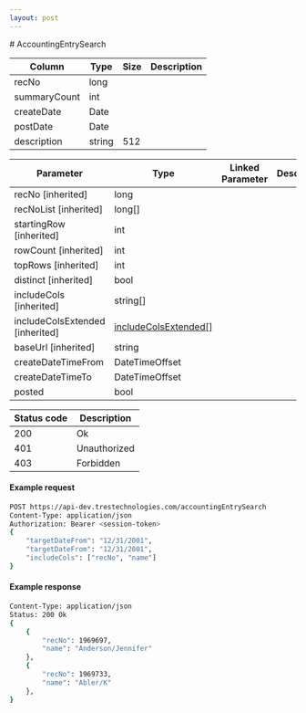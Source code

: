 ```yaml
---
layout: post
---
```


﻿# AccountingEntrySearch


| Column | Type | Size | Description | 
| ------ | ---- | ---- | ----------- | 
| recNo | long |  | 
| summaryCount | int |  | 
| createDate | Date |  | 
| postDate | Date |  | 
| description | string | 512 | 

| Parameter | Type | Linked Parameter | Description |
| --------- | ---- | ---------------- | ----------- |
| recNo [inherited] | long |  | 
| recNoList [inherited] | long[] |  | 
| startingRow [inherited] | int |  | 
| rowCount [inherited] | int |  | 
| topRows [inherited] | int |  | 
| distinct [inherited] | bool |  | 
| includeCols [inherited] | string[] |  | 
| includeColsExtended [inherited] | [includeColsExtended[]](/includeColsExtended) |  | 
| baseUrl [inherited] | string |  | 
| createDateTimeFrom | DateTimeOffset |  | 
| createDateTimeTo | DateTimeOffset |  | 
| posted | bool |  | 

| Status code | Description |
| ----------- | ----------- |
| 200 | Ok |
| 401 | Unauthorized |
| 403 | Forbidden |

#### Example request
```sh
POST https://api-dev.trestechnologies.com/accountingEntrySearch
Content-Type: application/json
Authorization: Bearer <session-token>
{
	"targetDateFrom": "12/31/2001",
	"targetDateFrom": "12/31/2001",
	"includeCols": ["recNo", "name"]
}
```

#### Example response
```sh
Content-Type: application/json
Status: 200 Ok
{
	{
		"recNo": 1969697,
		"name": "Anderson/Jennifer"
	},
	{
		"recNo": 1969733,
		"name": "Abler/K"
	},
}
```
